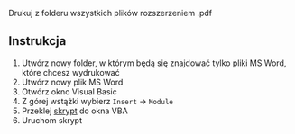Drukuj z folderu wszystkich plików rozszerzeniem .pdf


## Instrukcja

1. Utwórz nowy folder, w którym będą się znajdować tylko pliki MS Word, które chcesz wydrukować
2. Utwórz nowy plik MS Word
3. Otwórz okno Visual Basic
4. Z górej wstążki wybierz `Insert` -> `Module`
5. Przeklej [skrypt](./main.vbs) do okna VBA
6. Uruchom skrypt
